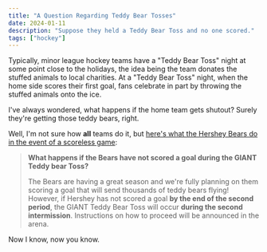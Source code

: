 ```yaml
---
title: "A Question Regarding Teddy Bear Tosses"
date: 2024-01-11
description: "Suppose they held a Teddy Bear Toss and no one scored."
tags: ["hockey"]
---
```


Typically, minor league hockey teams have a "Teddy Bear Toss" night at some point close to the holidays, the idea being the team donates the stuffed animals to local charities. At a "Teddy Bear Toss" night, when the home side scores their first goal, fans celebrate in part by throwing the stuffed animals onto the ice.

I've always wondered, what happens if the home team gets shutout? Surely they're getting those teddy bears, right.

Well, I'm not sure how **all** teams do it, but [here's what the Hershey Bears do in the event of a scoreless game](https://www.hersheybears.com/news/all-the-faqs-for-our-2024-giant-teddy-bear-toss-on-jan-7/):

> **What happens if the Bears have not scored a goal during the GIANT Teddy bear Toss?**
>
> The Bears are having a great season and we're fully planning on them scoring a goal that will send thousands of teddy bears flying! However, if Hershey has not scored a goal **by the end of the second period**, the GIANT Teddy Bear Toss will occur **during the second intermission**. Instructions on how to proceed will be announced in the arena.

Now I know, now you know.
